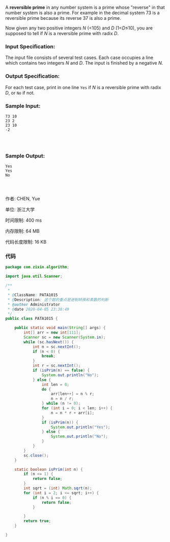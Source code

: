 A **reversible prime** in any number system is a prime whose "reverse" in that number system is also a prime. For example in the decimal system 73 is a reversible prime because its reverse 37 is also a prime.

Now given any two positive integers *N* (<105) and *D* (1<*D*≤10), you are supposed to tell if *N* is a reversible prime with radix *D*.

### Input Specification:

The input file consists of several test cases. Each case occupies a line which contains two integers *N* and *D*. The input is finished by a negative *N*.

### Output Specification:

For each test case, print in one line `Yes` if *N* is a reversible prime with radix *D*, or `No` if not.

### Sample Input:

```in
73 10
23 2
23 10
-2

      
    
```

### Sample Output:

```out
Yes
Yes
No

      
    
```

作者: CHEN, Yue

单位: 浙江大学

时间限制: 400 ms

内存限制: 64 MB

代码长度限制: 16 KB

### 代码

```java
package com.zixin.algorithm;

import java.util.Scanner;

/**
 * 
 * @ClassName: PATA1015
 * @Description: 这个题的重点是进制转换和素数的判断
 * @author Administrator
 * @date 2020-04-05 23:38:49
 */
public class PATA1015 {

	public static void main(String[] args) {
		int[] arr = new int[111];
		Scanner sc = new Scanner(System.in);
		while (sc.hasNext()) {
			int n = sc.nextInt();
			if (n < 0) {
				break;
			}
			int r = sc.nextInt();
			if (isPrim(n) == false) {
				System.out.println("No");
			} else {
				int len = 0;
				do {
					arr[len++] = n % r;
					n = n / r;
				} while (n != 0);
				for (int i = 0; i < len; i++) {
					n = n * r + arr[i];
				}
				if (isPrim(n)) {
					System.out.println("Yes");
				} else {
					System.out.println("No");
				}
			}
		}
		sc.close();
	}

	static boolean isPrim(int n) {
		if (n <= 1) {
			return false;
		}
		int sqrt = (int) Math.sqrt(n);
		for (int i = 2; i <= sqrt; i++) {
			if (n % i == 0) {
				return false;
			}

		}
		return true;
	}

}

```

